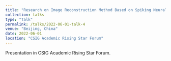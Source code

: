 ```yaml
---
title: "Research on Image Reconstruction Method Based on Spiking Neural Networks"
collection: talks
type: "Talk"
permalink: /talks/2022-06-01-talk-4
venue: "Beijing, China"
date: 2022-06-01
location: "CSIG Academic Rising Star Forum"
---
```


Presentation in CSIG Academic Rising Star Forum.
